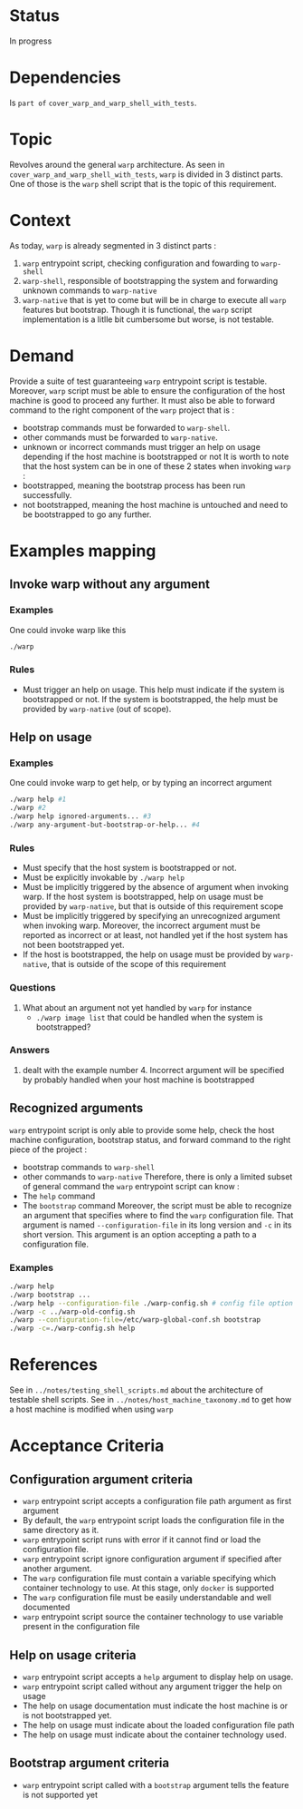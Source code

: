 # Status
In progress

# Dependencies
Is `part of` `cover_warp_and_warp_shell_with_tests`.

# Topic
Revolves around the general `warp` architecture. As seen in
`cover_warp_and_warp_shell_with_tests`, `warp` is divided in 3 distinct parts.
One of those is the `warp` shell script that is the topic of this requirement.

# Context
As today, `warp` is already segmented in 3 distinct parts :
1. `warp` entrypoint script, checking configuration and fowarding to
   `warp-shell`
2. `warp-shell`, responsible of bootstrapping the system and forwarding unknown
   commands to `warp-native`
3. `warp-native` that is yet to come but will be in charge to execute all
   `warp` features but bootstrap.
Though it is functional, the `warp` script implementation is a litlle bit
cumbersome but worse, is not testable.

# Demand
Provide a suite of test guaranteeing `warp` entrypoint script is testable.
Moreover, `warp` script must be able to ensure the configuration of the host
machine is good to proceed any further. It must also be able to forward command
to the right component of the `warp` project that is :
- bootstrap commands must be forwarded to `warp-shell`.
- other commands must be forwarded to `warp-native`.
- unknown or incorrect commands must trigger an help on usage depending if the
  host machine is bootstrapped or not
It is worth to note that the host system can be in one of these 2 states when
invoking `warp` :
- bootstrapped, meaning the bootstrap process has been run successfully.
- not bootstrapped, meaning the host machine is untouched and need to be
  bootstrapped to go any further.

# Examples mapping

## Invoke warp without any argument

### Examples
One could invoke warp like this
``` bash
./warp
```
### Rules
- Must trigger an help on usage. This help must indicate if the system is
  bootstrapped or not. If the system is bootstrapped, the help must be provided
  by `warp-native` (out of scope).

## Help on usage

### Examples
One could invoke warp to get help, or by typing an incorrect argument
``` bash
./warp help #1
./warp #2
./warp help ignored-arguments... #3
./warp any-argument-but-bootstrap-or-help... #4
```
### Rules
- Must specify that the host system is bootstrapped or not.
- Must be explicitly invokable by `./warp help`
- Must be implicitly triggered by the absence of argument when invoking warp.
  If the host system is bootstrapped, help on usage must be provided by
  `warp-native`, but that is outside of this requirement scope
- Must be implicitly triggered by specifying an unrecognized argument when
  invoking warp. Moreover, the incorrect argument must be reported as incorrect
  or at least, not handled yet if the host system has not been bootstrapped
  yet.
- If the host is bootstrapped, the help on usage must be provided by
  `warp-native`, that is outside of the scope of this requirement

### Questions
1. What about an argument not yet handled by `warp` for instance
   - `./warp image list`
   that could be handled when the system is bootstrapped?

### Answers
1. dealt with the example number 4. Incorrect argument will be specified by
   probably handled when your host machine is bootstrapped

## Recognized arguments
`warp` entrypoint script is only able to provide some help, check the host
machine configuration, bootstrap status, and forward command to the right piece
of the project :
- bootstrap commands to `warp-shell`
- other commands to `warp-native`
Therefore, there is only a limited subset of general command the `warp`
entrypoint script can know :
- The `help` command
- The `bootstrap` command
Moreover, the script must be able to recognize an argument that specifies where
to find the `warp` configuration file. That argument is named
`--configuration-file` in its long version and `-c` in its short version. This
argument is an option accepting a path to a configuration file.

### Examples
``` bash
./warp help
./warp bootstrap ...
./warp help --configuration-file ./warp-config.sh # config file option ignored
./warp -c ../warp-old-config.sh
./warp --configuration-file=/etc/warp-global-conf.sh bootstrap
./warp -c=./warp-config.sh help
```

# References
See in `../notes/testing_shell_scripts.md` about the architecture of testable
shell scripts.
See in `../notes/host_machine_taxonomy.md` to get how a host machine is modified
when using `warp`

# Acceptance Criteria

## Configuration argument criteria
- `warp` entrypoint script accepts a configuration file path argument as first
  argument
- By default, the `warp` entrypoint script loads the configuration file in the
  same directory as it.
- `warp` entrypoint script runs with error if it cannot find or load the
  configuration file.
- `warp` entrypoint script ignore configuration argument if specified after
  another argument.
- The `warp` configuration file must contain a variable specifying which
  container technology to use. At this stage, only `docker` is supported
- The `warp` configuration file must be easily understandable and well
  documented
- `warp` entrypoint script source the container technology to use variable
  present in the configuration file

## Help on usage criteria
- `warp` entrypoint script accepts a `help` argument to display help on usage.
- `warp` entrypoint script called without any argument trigger the help on
  usage
- The help on usage documentation must indicate the host machine is or is not
  bootstrapped yet.
- The help on usage must indicate about the loaded configuration file path
- The help on usage must indicate about the container technology used.

## Bootstrap argument criteria
- `warp` entrypoint script called with a `bootstrap` argument tells the feature
  is not supported yet
